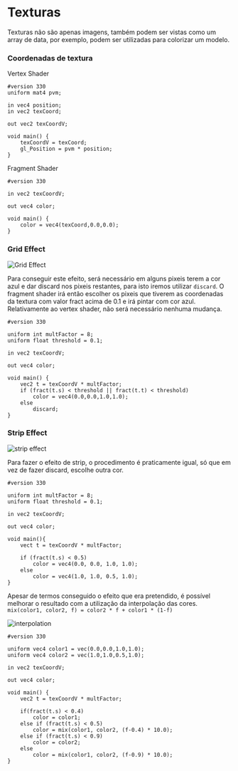 # Texturas

Texturas não são apenas imagens, também podem ser vistas como um array de data,  por exemplo, podem ser utilizadas para colorizar um modelo.

### Coordenadas de textura

  Vertex Shader 
    
    #version 330
    uniform mat4 pvm;
    
    in vec4 position;
    in vec2 texCoord;
    
    out vec2 texCoordV;
    
    void main() {
	    texCoordV = texCoord;
	    gl_Position = pvm * position;
    }
Fragment Shader

    #version 330
    
    in vec2 texCoordV;
    
    out vec4 color;
    
    void main() {
	    color = vec4(texCoord,0.0,0.0);
    }

### Grid Effect
![Grid Effect](https://i.imgur.com/ezCJvcg.png)

Para conseguir este efeito, será necessário em alguns pixeis terem a cor azul e dar discard nos pixeis restantes, para isto iremos utilizar `discard`.
O fragment shader irá então escolher os pixeis que tiverem as coordenadas da textura com valor fract acima de 0.1 e irá pintar com cor azul. Relativamente ao vertex shader, não será necessário nenhuma mudança.

    #version 330
    
    uniform int multFactor = 8;
    uniform float threshold = 0.1;
    
    in vec2 texCoordV;
    
    out vec4 color;
    
    void main() {
	    vec2 t = texCoordV * multFactor;
	    if (fract(t.s) < threshold || fract(t.t) < threshold)
		    color = vec4(0.0,0.0,1.0,1.0);
		else
			discard; 
    }

### Strip Effect

![strip effect](https://i.imgur.com/xKrJCEP.png)

Para fazer o efeito de strip, o procedimento é praticamente igual, só que em vez de fazer discard, escolhe outra cor.

    #version 330
    
    uniform int multFactor = 8;
    uniform float threshold = 0.1;
    
    in vec2 texCoordV;
    
    out vec4 color;
    
    void main(){
	    vect t = texCoordV * multFactor;
	    
	    if (fract(t.s) < 0.5) 
		    color = vec4(0.0, 0.0, 1.0, 1.0);
		else
			color = vec4(1.0, 1.0, 0.5, 1.0); 
    }

Apesar de termos conseguido o efeito que era pretendido, é possível melhorar o resultado com a utilização da interpolação das cores.
`mix(color1, color2, f) = color2 * f + color1 * (1-f)`

![interpolation](https://i.imgur.com/qKBQ9x3.png)

    #version 330
    
    uniform vec4 color1 = vec(0.0,0.0,1.0,1.0);
    uniform vec4 color2 = vec(1.0,1.0,0.5,1.0);
    
    in vec2 texCoordV;
    
    out vec4 color;
    
    void main() {
	    vec2 t = texCoordV * multFactor;
	  
	    if(fract(t.s) < 0.4) 
		    color = color1;
	    else if (fract(t.s) < 0.5)
		    color = mix(color1, color2, (f-0.4) * 10.0);
	    else if (fract(t.s) < 0.9)
		    color = color2;
	    else 
		    color = mix(color1, color2, (f-0.9) * 10.0);	
    }